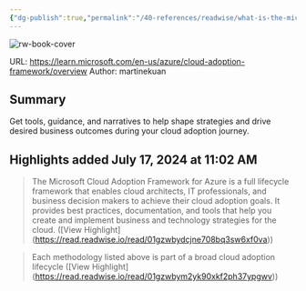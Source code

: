 ```yaml
---
{"dg-publish":true,"permalink":"/40-references/readwise/what-is-the-microsoft-cloud-adoption-framework-for-azure/","tags":["rw/articles"]}
---
```


![rw-book-cover](https://learn.microsoft.com/en-us/media/logos/logo-ms-social.png)
  
URL: https://learn.microsoft.com/en-us/azure/cloud-adoption-framework/overview
Author: martinekuan

## Summary

Get tools, guidance, and narratives to help shape strategies and drive desired business outcomes during your cloud adoption journey.

## Highlights added July 17, 2024 at 11:02 AM
>The Microsoft Cloud Adoption Framework for Azure is a full lifecycle framework that enables cloud architects, IT professionals, and business decision makers to achieve their cloud adoption goals. It provides best practices, documentation, and tools that help you create and implement business and technology strategies for the cloud. ([View Highlight] (https://read.readwise.io/read/01gzwbydcjne708bq3sw6xf0va))


>Each methodology listed above is part of a broad cloud adoption lifecycle ([View Highlight] (https://read.readwise.io/read/01gzwbym2yk90xkf2ph37ypgwv))


